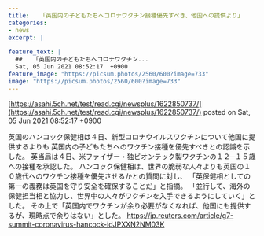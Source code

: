 ```yaml
---
title:   「英国内の子どもたちへコロナワクチン接種優先すべき、他国への提供より」  
categories:
- news
excerpt: |
  
feature_text: |
  ##   「英国内の子どもたちへコロナワクチン...
  Sat, 05 Jun 2021 08:52:17  +0900
feature_image: "https://picsum.photos/2560/600?image=733"
image: "https://picsum.photos/2560/600?image=733"
---
```


[https://asahi.5ch.net/test/read.cgi/newsplus/1622850737/](https://asahi.5ch.net/test/read.cgi/newsplus/1622850737/)
posted on Sat, 05 Jun 2021 08:52:17  +0900

<!--more-->

英国のハンコック保健相は４日、新型コロナウイルスワクチンについて他国に提供するよりも 英国内の子どもたちへのワクチン接種を優先すべきとの認識を示した。 英当局は４日、米ファイザー・独ビオンテック製ワクチンの１２─１５歳への接種を承認した。 ハンコック保健相は、世界の脆弱な人々よりも英国の１０歳代へのワクチン接種を優先させるかとの質問に対し、 「英保健相としての第一の義務は英国を守り安全を確保することだ」と指摘。 「並行して、海外の保健担当相と協力し、世界中の人々がワクチンを入手できるようにしていく」とした。 その上で「英国内でワクチンが余り必要がなくなれば、他国にも提供するが、現時点で余りはない」とした。 https://jp.reuters.com/article/g7-summit-coronavirus-hancock-idJPXXN2NM03K
